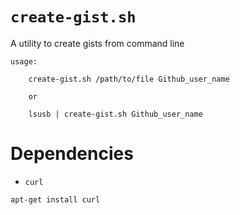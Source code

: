 # `create-gist.sh` 

A utility to create gists from command line

    usage:

        create-gist.sh /path/to/file Github_user_name

        or

        lsusb | create-gist.sh Github_user_name

# Dependencies 

* `curl`

```bash
apt-get install curl
```
